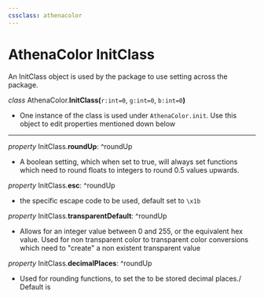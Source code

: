 ```yaml
---
cssclass: athenacolor
---
```

# AthenaColor InitClass
An InitClass object is used by the package to use setting across the package.

*class* AthenaColor.**InitClass(**`r:int=0`, `g:int=0`, `b:int=0`**)**
   - One instance of the class is used under `AthenaColor.init`. Use this object to edit properties mentioned down below

---
*property* InitClass.**roundUp**:
^roundUp
- A boolean setting, which when set to true, will always set functions which need to round floats to integers to round 0.5 values upwards.

*property* InitClass.**esc**:
^roundUp
- the specific escape code to be used, default set to `\x1b`

*property* InitClass.**transparentDefault**:
^roundUp
- Allows for an integer value between 0 and 255, or the equivalent hex value. Used for non transparent color to transparent color conversions which need to "create" a non existent transparent value

*property* InitClass.**decimalPlaces**:
^roundUp
- Used for rounding functions, to set the to be stored decimal places./ Default is 